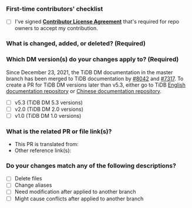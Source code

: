 <!--Thanks for your contribution to TiDB Data Migration (DM) documentation. Please answer the following questions.-->

### First-time contributors' checklist <!--Remove this section if you're not a first-time contributor.-->

- [ ] I've signed [**Contributor License Agreement**](https://cla-assistant.io/pingcap/docs-dm) that's required for repo owners to accept my contribution.

### What is changed, added, or deleted? (Required)

<!--Tell us what you did and why.-->

### Which DM version(s) do your changes apply to? (Required)

<!-- You **must** choose the DM version(s) that your changes apply to. Fill in "x" in [] to tick the checkbox below.-->

Since December 23, 2021, the TiDB DM documentation in the master branch has been merged to TiDB documentation by [#8042](https://github.com/pingcap/docs-cn/pull/8042) and [#7317](https://github.com/pingcap/docs/pull/7317). To create a PR for TiDB DM versions later than v5.3, either go to TiDB [English documentation repository](https://github.com/pingcap/docs) or [Chinese documentation repository](https://github.com/pingcap/docs-cn).

- [ ] v5.3 (TiDB DM 5.3 versions)
- [ ] v2.0 (TiDB DM 2.0 versions)
- [ ] v1.0 (TiDB DM 1.0 versions)

### What is the related PR or file link(s)?

<!--Reference link(s) will help reviewers review your PR quickly.-->

- This PR is translated from:
- Other reference link(s):

### Do your changes match any of the following descriptions?

- [ ] Delete files
- [ ] Change aliases
- [ ] Need modification after applied to another branch <!-- If yes, please comment "/label version-specific-changes-required" below to trigger the bot to add the label.-->
- [ ] Might cause conflicts after applied to another branch
